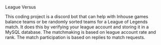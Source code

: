 League Versus

This coding project is a discord bot that can help with Inhouse games balance teams or be randomly sorted teams for a League of Legends match. It does this by verifying your league account and storing it in a MySQL database. The matchmaking is based on league account rate and rank.  The match participation is based on replies to match requests.
